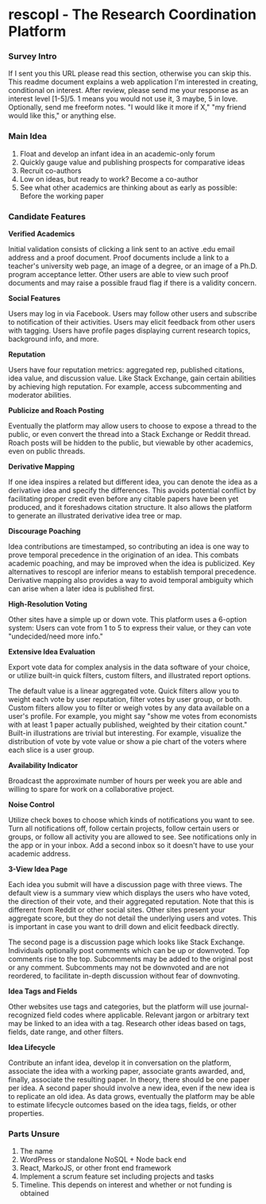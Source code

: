 # rescopl - The Research Coordination Platform

### Survey Intro
If I sent you this URL please read this section, otherwise you can skip this. This readme document explains a web application I'm interested in creating, conditional on interest. After review, please send me your response as an interest level [1-5]/5. 1 means you would not use it, 3 maybe, 5 in love. Optionally, send me freeform notes. "I would like it more if X," "my friend would like this," or anything else.

### Main Idea
1. Float and develop an infant idea in an academic-only forum
2. Quickly gauge value and publishing prospects for comparative ideas
3. Recruit co-authors
4. Low on ideas, but ready to work? Become a co-author
5. See what other academics are thinking about as early as possible: Before the working paper

### Candidate Features

**Verified Academics**

Initial validation consists of clicking a link sent to an active .edu email address and a proof document. Proof documents include a link to a teacher's university web page, an image of a degree, or an image of a Ph.D. program acceptance letter. Other users are able to view such proof documents and may raise a possible fraud flag if there is a validity concern.

**Social Features**

Users may log in via Facebook. Users may follow other users and subscribe to notification of their activities. Users may elicit feedback from other users with tagging. Users have profile pages displaying current research topics, background info, and more.

**Reputation**

Users have four reputation metrics: aggregated rep, published citations, idea value, and discussion value. Like Stack Exchange, gain certain abilities by achieving high reputation. For example, access subcommenting and moderator abilities.

**Publicize and Roach Posting**

Eventually the platform may allow users to choose to expose a thread to the public, or even convert the thread into a Stack Exchange or Reddit thread. Roach posts will be hidden to the public, but viewable by other academics, even on public threads.

**Derivative Mapping**

If one idea inspires a related but different idea, you can denote the idea as a derivative idea and specify the differences. This avoids potential conflict by facilitating proper credit even before any citable papers have been yet produced, and it foreshadows citation structure. It also allows the platform to generate an illustrated derivative idea tree or map.

**Discourage Poaching**

Idea contributions are timestamped, so contributing an idea is one way to prove temporal precedence in the origination of an idea. This combats academic poaching, and may be improved when the idea is publicized. Key alternatives to rescopl are inferior means to establish temporal precedence. Derivative mapping also provides a way to avoid temporal ambiguity which can arise when a later idea is published first.

**High-Resolution Voting**

Other sites have a simple up or down vote. This platform uses a 6-option system: Users can vote from 1 to 5 to express their value, or they can vote "undecided/need more info."

**Extensive Idea Evaluation**

Export vote data for complex analysis in the data software of your choice, or utilize built-in quick filters, custom filters, and illustrated report options.

The default value is a linear aggregated vote. Quick filters allow you to weight each vote by user reputation, filter votes by user group, or both. Custom filters allow you to filter or weigh votes by any data available on a user's profile. For example, you might say "show me votes from economists with at least 1 paper actually published, weighted by their citation count." Built-in illustrations are trivial but interesting. For example, visualize the distribution of vote by vote value or show a pie chart of the voters where each slice is a user group.

**Availability Indicator**

Broadcast the approximate number of hours per week you are able and willing to spare for work on a collaborative project.

**Noise Control**

Utilize check boxes to choose which kinds of notifications you want to see. Turn all notifications off, follow certain projects, follow certain users or groups, or follow all activity you are allowed to see. See notifications only in the app or in your inbox. Add a second inbox so it doesn't have to use your academic address.

**3-View Idea Page**

Each idea you submit will have a discussion page with three views. The default view is a summary view which displays the users who have voted, the direction of their vote, and their aggregated reputation. Note that this is different from Reddit or other social sites. Other sites present your aggregate score, but they do not detail the underlying users and votes. This is important in case you want to drill down and elicit feedback directly.

The second page is a discussion page which looks like Stack Exchange. Individuals optionally post comments which can be up or downvoted. Top comments rise to the top. Subcomments may be added to the original post or any comment. Subcomments may not be downvoted and are not reordered, to facilitate in-depth discussion without fear of downvoting.

**Idea Tags and Fields**

Other websites use tags and categories, but the platform will use journal-recognized field codes where applicable. Relevant jargon or arbitrary text may be linked to an idea with a tag. Research other ideas based on tags, fields, date range, and other filters.

**Idea Lifecycle**

Contribute an infant idea, develop it in conversation on the platform, associate the idea with a working paper, associate grants awarded, and, finally, associate the resulting paper. In theory, there should be one paper per idea. A second paper should involve a new idea, even if the new idea is to replicate an old idea. As data grows, eventually the platform may be able to estimate lifecycle outcomes based on the idea tags, fields, or other properties.

### Parts Unsure
1. The name
2. WordPress or standalone NoSQL + Node back end
3. React, MarkoJS, or other front end framework
4. Implement a scrum feature set including projects and tasks
5. Timeline. This depends on interest and whether or not funding is obtained
